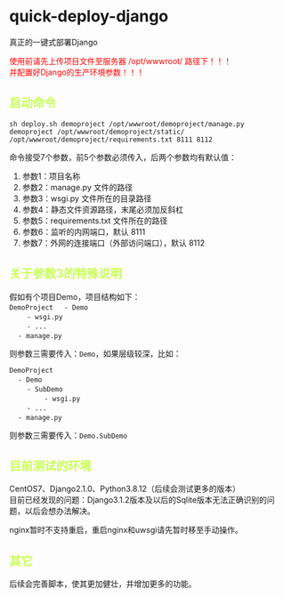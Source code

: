 # quick-deploy-django
真正的一键式部署Django

<font color="red">使用前请先上传项目文件至服务器 /opt/wwwroot/ 路径下！！！</font>  
<font color="red">并配置好Django的生产环境参数！！！</font>   

## <font color="#caff56">启动命令</font>
`sh deploy.sh demoproject /opt/wwwroot/demoproject/manage.py demoproject /opt/wwwroot/demoproject/static/ /opt/wwwroot/demoproject/requirements.txt 8111 8112`

命令接受7个参数，前5个参数必须传入，后两个参数均有默认值：  

1. 参数1：项目名称
2. 参数2：manage.py 文件的路径
3. 参数3：wsgi.py 文件所在的目录路径
4. 参数4：静态文件资源路径，末尾必须加反斜杠
5. 参数5：requirements.txt 文件所在的路径
6. 参数6：监听的内网端口，默认 8111
7. 参数7：外网的连接端口（外部访问端口），默认 8112


## <font color="#caff56">关于参数3的特殊说明</font>
假如有个项目Demo，项目结构如下：  
`DemoProject` 
&nbsp;&nbsp;&nbsp;&nbsp;`- Demo`  
&nbsp;&nbsp;&nbsp;&nbsp;&nbsp;&nbsp;&nbsp;&nbsp;`- wsgi.py`  
&nbsp;&nbsp;&nbsp;&nbsp;&nbsp;&nbsp;&nbsp;&nbsp;`- ...`  
&nbsp;&nbsp;&nbsp;&nbsp;`- manage.py`  

则参数三需要传入：`Demo`，如果层级较深，比如：  

`DemoProject`  
&nbsp;&nbsp;&nbsp;&nbsp;`- Demo`  
&nbsp;&nbsp;&nbsp;&nbsp;&nbsp;&nbsp;&nbsp;&nbsp;`- SubDemo`  
&nbsp;&nbsp;&nbsp;&nbsp;&nbsp;&nbsp;&nbsp;&nbsp;&nbsp;&nbsp;&nbsp;&nbsp;&nbsp;&nbsp;&nbsp;&nbsp;`- wsgi.py`  
&nbsp;&nbsp;&nbsp;&nbsp;&nbsp;&nbsp;&nbsp;&nbsp;`- ...`  
&nbsp;&nbsp;&nbsp;&nbsp;`- manage.py`  

则参数三需要传入：`Demo.SubDemo`  



## <font color="#caff56">目前测试的环境</font>
CentOS7、Django2.1.0、Python3.8.12（后续会测试更多的版本）  
目前已经发现的问题：Django3.1.2版本及以后的Sqlite版本无法正确识别的问题，以后会想办法解决。  

nginx暂时不支持重启，重启nginx和uwsgi请先暂时移至手动操作。  


## <font color="#caff56">其它</font>
后续会完善脚本，使其更加健壮，并增加更多的功能。  

